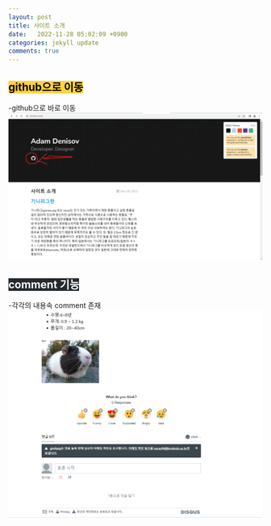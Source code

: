 ```yaml
---
layout: post
title: 사이트 소개
date:   2022-11-28 05:02:09 +0900
categories: jekyll update
comments: true  
---
```


## <mark style='background-color: #ffd33d'> github으로 이동 </mark>
-github으로 바로 이동
![github이동](assets\imge\githubpicture.png)

## <mark style='background-color: #24292e'><font color= "white"> comment 기능 </font></mark>
-각각의 내용속 comment 존재
![comments](assets\imge\comments.png)
